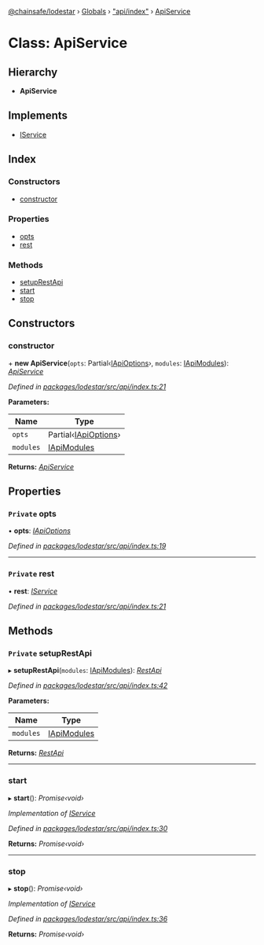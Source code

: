 [@chainsafe/lodestar](../README.md) › [Globals](../globals.md) › ["api/index"](../modules/_api_index_.md) › [ApiService](_api_index_.apiservice.md)

# Class: ApiService

## Hierarchy

* **ApiService**

## Implements

* [IService](../interfaces/_node_nodejs_.iservice.md)

## Index

### Constructors

* [constructor](_api_index_.apiservice.md#constructor)

### Properties

* [opts](_api_index_.apiservice.md#private-opts)
* [rest](_api_index_.apiservice.md#private-rest)

### Methods

* [setupRestApi](_api_index_.apiservice.md#private-setuprestapi)
* [start](_api_index_.apiservice.md#start)
* [stop](_api_index_.apiservice.md#stop)

## Constructors

###  constructor

\+ **new ApiService**(`opts`: Partial‹[IApiOptions](../interfaces/_api_options_.iapioptions.md)›, `modules`: [IApiModules](../interfaces/_api_interface_.iapimodules.md)): *[ApiService](_api_index_.apiservice.md)*

*Defined in [packages/lodestar/src/api/index.ts:21](https://github.com/ChainSafe/lodestar/blob/ffd9c8178/packages/lodestar/src/api/index.ts#L21)*

**Parameters:**

Name | Type |
------ | ------ |
`opts` | Partial‹[IApiOptions](../interfaces/_api_options_.iapioptions.md)› |
`modules` | [IApiModules](../interfaces/_api_interface_.iapimodules.md) |

**Returns:** *[ApiService](_api_index_.apiservice.md)*

## Properties

### `Private` opts

• **opts**: *[IApiOptions](../interfaces/_api_options_.iapioptions.md)*

*Defined in [packages/lodestar/src/api/index.ts:19](https://github.com/ChainSafe/lodestar/blob/ffd9c8178/packages/lodestar/src/api/index.ts#L19)*

___

### `Private` rest

• **rest**: *[IService](../interfaces/_node_nodejs_.iservice.md)*

*Defined in [packages/lodestar/src/api/index.ts:21](https://github.com/ChainSafe/lodestar/blob/ffd9c8178/packages/lodestar/src/api/index.ts#L21)*

## Methods

### `Private` setupRestApi

▸ **setupRestApi**(`modules`: [IApiModules](../interfaces/_api_interface_.iapimodules.md)): *[RestApi](_api_rest_index_.restapi.md)*

*Defined in [packages/lodestar/src/api/index.ts:42](https://github.com/ChainSafe/lodestar/blob/ffd9c8178/packages/lodestar/src/api/index.ts#L42)*

**Parameters:**

Name | Type |
------ | ------ |
`modules` | [IApiModules](../interfaces/_api_interface_.iapimodules.md) |

**Returns:** *[RestApi](_api_rest_index_.restapi.md)*

___

###  start

▸ **start**(): *Promise‹void›*

*Implementation of [IService](../interfaces/_node_nodejs_.iservice.md)*

*Defined in [packages/lodestar/src/api/index.ts:30](https://github.com/ChainSafe/lodestar/blob/ffd9c8178/packages/lodestar/src/api/index.ts#L30)*

**Returns:** *Promise‹void›*

___

###  stop

▸ **stop**(): *Promise‹void›*

*Implementation of [IService](../interfaces/_node_nodejs_.iservice.md)*

*Defined in [packages/lodestar/src/api/index.ts:36](https://github.com/ChainSafe/lodestar/blob/ffd9c8178/packages/lodestar/src/api/index.ts#L36)*

**Returns:** *Promise‹void›*
